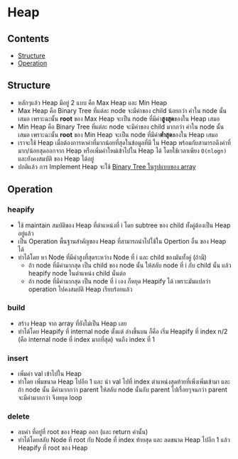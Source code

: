 # Heap
## Contents
* [Structure](https://github.com/Mingyuanz1111/Algorithm-and-Data-Structure/tree/main/Files/Tree/Heap#structure)
* [Operation](https://github.com/Mingyuanz1111/Algorithm-and-Data-Structure/tree/main/Files/Tree/Heap#operation)

## Structure
* หลักๆแล้ว Heap มีอยู่ 2 แบบ คือ Max Heap และ Min Heap
* Max Heap คือ Binary Tree ที่แต่ละ node จะมีค่าของ child น้อยกว่า ค่าใน node นั้นเสมอ เพราะฉะนั้น **root** ของ Max Heap จะเป็น node ที่มีค่า**สูงสุด**ของใน Heap เสมอ
* Min Heap คือ Binary Tree ที่แต่ละ node จะมีค่าของ child มากกว่า ค่าใน node นั้นเสมอ เพราะฉะนั้น **root** ของ Min Heap จะเป็น node ที่มีค่า**ต่ำสุด**ของใน Heap เสมอ
* เราจะใช้ Heap เมื่อต้องการหาค่าที่มากน้อยที่สุดในข้อมูลที่มี ใน Heap พร้อมกับสามารถดึงค่าที่มาก/น้อยสุดออกจาก Heap หรือเพิ่มค่าใหม่เข้าไปใน Heap ได้ โดยใช้เวลาเพียง `O(nlogn)` และยังคงสมบัติ ของ Heap ได้อยู่
* ปกติแล้ว การ Implement Heap จะใช้ [Binary Tree ในรูปแบบของ array](https://github.com/Mingyuanz1111/Algorithm-and-Data-Structure/tree/main/Files/Tree/Binary_Tree#array-based-structure-for-binary-tree)

## Operation
### heapify
* ใช้ maintain สมบัติของ Heap ที่ตำแหน่งที่ i โดย subtree ของ child ทั้งคู่ต้องเป็น Heap อยู่แล้ว
* เป็น Operation พื้นฐานสำคัญของ Heap ที่สามารถนำไปใช้ใน Opertion อื่น ของ Heap ได้
* ทำได้โดย หา Node ที่มีค่าสูงที่สุดระหว่าง Node ที่ i และ child ของมันทั้งคู่ (ถ้ามี)
  * ถ้า node ที่มีค่ามากสุด เป็น child ของ node นั้น ให้สลับ node ที่ i กับ child นั้น แล้ว heapify node ในตำแหน่ง child นั่นต่อ
  * ถ้า node ที่มีค่ามากสุด เป็น node ที่ i เอง ก็หยุด Heapify ได้ เพราะมันแปลว่า operation ไปคงสมบัติ Heap เรียบร้อยแล้ว


### build
* สร้าง Heap จาก array ที่ยังไม่เป็น Heap เลย
* ทำได้โดย Heapify ที่ internal node ตั้งแต่ ล่างขึ้นบน ก็คือ เริ่ม Heapify ที่ index n/2 (คือ internal node ที่ index มากที่สุด) จนถึง index ที่ 1

### insert
* เพิ่มค่า val เข้าไปใน Heap
* ทำโดย เพิ่มขนาด Heap ไปอีก 1 และ น่า val ไปที่ index ตำแหน่งสุดท้ายที่เพิ่งเพิ่มเข้ามา และถ้า node นั้น มีค่ามากกว่า parent ให้สลับ node นั้นกับ parent ไปเรื่อยๆจนกว่า parent จะมีค่ามากกว่า จึงหยุด loop

### delete
* ลบค่า ที่อยู่ที่ root ของ Heap ออก (และ return ค่านั้น)
* ทำได้โดยสลับ Node ที่ root กับ Node ที่ index ท้ายสุด และ ลดขนาด Heap ไปอีก 1 แล้ว Heapify ที่ root ของ Heap
